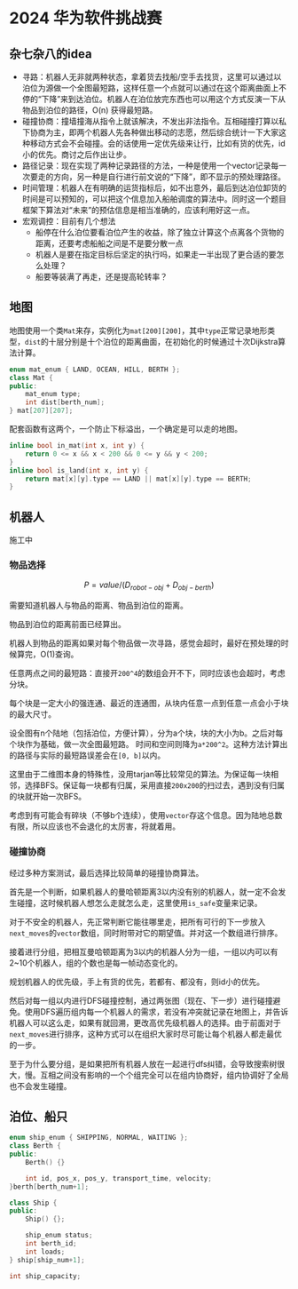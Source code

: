 # 2024 华为软件挑战赛

## 杂七杂八的idea

* 寻路：机器人无非就两种状态，拿着货去找船/空手去找货，这里可以通过以泊位为源做一个全图最短路，这样任意一个点就可以通过在这个距离曲面上不停的“下降”来到达泊位。机器人在泊位放完东西也可以用这个方式反演一下从物品到泊位的路径，O(n) 获得最短路。
* 碰撞协商：撞墙撞海从指令上就该解决，不发出非法指令。互相碰撞打算以私下协商为主，即两个机器人先各种做出移动的志愿，然后综合统计一下大家这种移动方式会不会碰撞。会的话使用一定优先级来让行，比如有货的优先，id小的优先。商讨之后作出让步。
* 路径记录：现在实现了两种记录路径的方法，一种是使用一个vector记录每一次要走的方向，另一种是自行进行前文说的“下降”，即不显示的预处理路径。
* 时间管理：机器人在有明确的运货指标后，如不出意外，最后到达泊位卸货的时间是可以预知的，可以把这个信息加入船舶调度的算法中。同时这一个题目框架下算法对“未来”的预估信息是相当准确的，应该利用好这一点。
* 宏观调控：目前有几个想法
  * 船停在什么泊位要看泊位产生的收益，除了独立计算这个点离各个货物的距离，还要考虑船船之间是不是要分散一点
  * 机器人是要在指定目标后坚定的执行吗，如果走一半出现了更合适的要怎么处理？
  * 船要等装满了再走，还是提高轮转率？


## 地图
地图使用一个类```Mat```来存，实例化为```mat[200][200]```，其中```type```正常记录地形类型，```dist```的十层分别是十个泊位的距离曲面，在初始化的时候通过十次Dijkstra算法计算。

```cpp
enum mat_enum { LAND, OCEAN, HILL, BERTH };
class Mat {
public:
    mat_enum type;
    int dist[berth_num];
} mat[207][207];
```

配套函数有这两个，一个防止下标溢出，一个确定是可以走的地图。

```cpp
inline bool in_mat(int x, int y) {
    return 0 <= x && x < 200 && 0 <= y && y < 200;
}
inline bool is_land(int x, int y) {
    return mat[x][y].type == LAND || mat[x][y].type == BERTH;
}
```

## 机器人

施工中

### 物品选择

$$P = value / (D_{robot-obj} + D_{obj-berth})$$

需要知道机器人与物品的距离、物品到泊位的距离。

物品到泊位的距离前面已经算出。

机器人到物品的距离如果对每个物品做一次寻路，感觉会超时，最好在预处理的时候算完，O(1)查询。

任意两点之间的最短路：直接开```200^4```的数组会开不下，同时应该也会超时，考虑分块。

每个块是一定大小的强连通、最近的连通图，从块内任意一点到任意一点会小于块的最大尺寸。

设全图有n个陆地（包括泊位，方便计算），分为a个块，块的大小为b。之后对每个块作为基础，做一次全图最短路。
时间和空间则降为```a*200^2```。这种方法计算出的路径与实际的最短路误差会在```[0, b]```以内。

这里由于二维图本身的特殊性，没用tarjan等比较常见的算法。为保证每一块相邻，选择BFS。保证每一块都有归属，采用直接```200x200```的扫过去，遇到没有归属的块就开始一次BFS。

考虑到有可能会有碎块（不够b个连续），使用```vector```存这个信息。因为陆地总数有限，所以应该也不会退化的太厉害，将就着用。


### 碰撞协商

经过多种方案测试，最后选择比较简单的碰撞协商算法。

首先是一个判断，如果机器人的曼哈顿距离3以内没有别的机器人，就一定不会发生碰撞，这时候机器人想怎么走就怎么走，这里使用```is_safe```变量来记录。

对于不安全的机器人，先正常判断它能往哪里走，把所有可行的下一步放入```next_moves```的```vector```数组，同时附带对它的期望值。并对这一个数组进行排序。

接着进行分组，把相互曼哈顿距离为3以内的机器人分为一组，一组以内可以有2~10个机器人，组的个数也是每一帧动态变化的。

规划机器人的优先级，手上有货的优先，若都有、都没有，则id小的优先。

然后对每一组以内进行DFS碰撞控制，通过两张图（现在、下一步）进行碰撞避免。使用DFS遍历组内每一个机器人的需求，若没有冲突就记录在地图上，并告诉机器人可以这么走，如果有就回溯，更改高优先级机器人的选择。由于前面对于```next_moves```进行排序，这种方式可以在组织大家时尽可能让每个机器人都走最优的一步。

至于为什么要分组，是如果把所有机器人放在一起进行dfs纠错，会导致搜索树很大，慢。互相之间没有影响的一个个组完全可以在组内协商好，组内协调好了全局也不会发生碰撞。

## 泊位、船只

```cpp
enum ship_enum { SHIPPING, NORMAL, WAITING };
class Berth {
public:
    Berth() {}

    int id, pos_x, pos_y, transport_time, velocity;
}berth[berth_num+1];

class Ship {
public:
    Ship() {};

    ship_enum status;
    int berth_id;
    int loads;
} ship[ship_num+1];

int ship_capacity;
```
